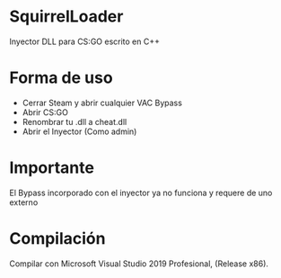 # SquirrelLoader

Inyector DLL para CS:GO escrito en C++

# Forma de uso

 - Cerrar Steam y abrir cualquier VAC Bypass
 - Abrir CS:GO
 - Renombrar tu .dll a cheat.dll
 - Abrir el Inyector (Como admin)

# Importante

El Bypass incorporado con el inyector ya no funciona y requere de uno externo

# Compilación

Compilar con Microsoft Visual Studio 2019 Profesional, (Release x86).
